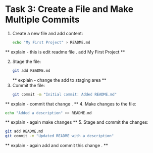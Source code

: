# **Task 3: Create a File and Make Multiple Commits** #
1. Create a new file and add content:  
   ```bash
   echo "My First Project" > README.md
   ```
  **  explain - this is edit readme file . add My First Project **

2. Stage the file:  
   ```bash
   git add README.md
   ```
   ** explain - change the add to staging area ** 
3. Commit the file:  
   ```bash
   git commit -m "Initial commit: Added README.md"
   ```
  **  explain - commit that change . **
4. Make changes to the file:  
   ```bash
   echo "Added a description" >> README.md
   ```
  **  explain - again make changes  **
5. Stage and commit the changes:  
   ```bash
   git add README.md
   git commit -m "Updated README with a description"
   ```
 **   explain - again add and commit this change . **